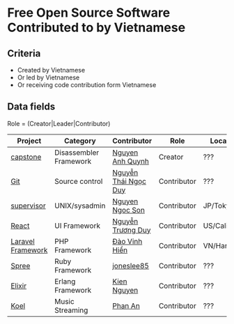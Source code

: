 # Free Open Source Software Contributed to by Vietnamese

## Criteria

* Created by Vietnamese
* Or led by Vietnamese
* Or receiving code contribution form Vietnamese

## Data fields

Role = (Creator|Leader|Contributor)

|Project|Category|Contributor|Role|Location|Web/Wiki/IRC/Mail|
|-------|--------|-----------|----|--------|-----------------|
|[capstone](https://github.com/aquynh/capstone)|Disassembler Framework|[Nguyen Anh Quynh](https://github.com/aquynh)|Creator|???|[Web](http://www.capstone-engine.org/)|
|[Git](https://github.com/git/git)|Source control|[Nguyễn Thái Ngọc Duy](https://github.com/pclouds)|Contributor|???|[Notes](https://developer.ibm.com/open/2015/12/11/learning-about-the-git-codebase-using-git-history-data/)|
|[supervisor](https://github.com/Supervisor/supervisor)|UNIX/sysadmin|[Nguyen Ngoc Son](https://github.com/ngocson2vn)|Contributor|JP/Tokyo|[Web](http://supervisord.org/)|
|[React](https://facebook.github.io/react/)|UI Framework|[Nguyễn Trương Duy](https://www.linkedin.com/in/duy-nguyen-truong-0455a136/)|Contributor|US/California|[Notes](https://facebook.github.io/react/acknowledgements.html)/[GitHub](https://github.com/truongduy134)|
|[Laravel Framework](https://github.com/laravel/framework)|PHP Framework|[Đào Vinh Hiển](https://github.com/hiendv)|Contributor|VN/Hanoi|[Notes](https://github.com/laravel/framework/pulls?utf8=%E2%9C%93&q=is%3Apr%20author%3Ahiendv)/[GitHub](https://github.com/hiendv)|
|[Spree](https://github.com/spree/spree)|Ruby Framework|[joneslee85](https://github.com/joneslee85)|Contributor|???|[GitHub](https://github.com/joneslee85)|
|[Elixir](https://github.com/elixir-lang/elixir)|Erlang Framework|[Kien Nguyen](https://github.com/kiennt)|Contributor|???|[GitHub](https://github.com/kiennt)/[Web](http://kiennt.com/)|
|[Koel](https://github.com/phanan/koel)|Music Streaming|[Phan An](https://github.com/phanan)|Contributor|???|[GitHub](https://github.com/phanan)/[Web](https://koel.phanan.net)|
